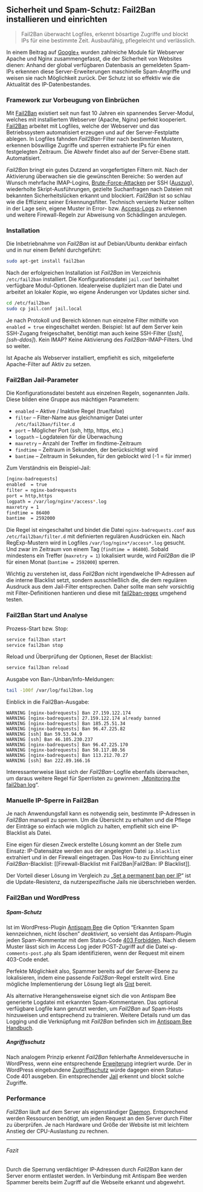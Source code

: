 ## Sicherheit und Spam-Schutz: Fail2Ban installieren und einrichten

> Fail2Ban überwacht Logfiles, erkennt bösartige Zugriffe und blockt IPs für eine bestimmte Zeit. Ausbaufähig, pflegeleicht und verlässlich.

In einem Beitrag auf [Google+](https://plus.google.com/110569673423509816572/posts/VLNUE2AFx9S) wurden zahlreiche Module für Webserver Apache und Nginx zusammengefasst, die der Sicherheit von Websites dienen: Anhand der global verfügbaren Datenbasis an gemeldeten Spam-IPs erkennen diese Server-Erweiterungen maschinelle Spam-Angriffe und weisen sie nach Möglichkeit zurück. Der Schutz ist so effektiv wie die Aktualität des IP-Datenbestandes.


### Framework zur Vorbeugung von Einbrüchen

Mit [Fail2Ban](http://www.fail2ban.org/wiki/index.php/FAQ_german) existiert seit nun fast 10 Jahren ein spannendes Server-Modul, welches mit installiertem Webserver (Apache, Nginx) perfekt kooperiert. [Fail2Ban](http://de.wikipedia.org/wiki/Fail2ban) arbeitet mit Logfiles, welche der Webserver und das Betriebssystem automatisiert erzeugen und auf der Server-Festplatte ablegen. In Logfiles fahnden _Fail2Ban_-Filter nach bestimmten Mustern, erkennen böswillige Zugriffe und sperren extrahierte IPs für einen festgelegten Zeitraum. Die Abwehr findet also auf der Server-Ebene statt. Automatisiert.

_Fail2Ban_ bringt ein gutes Dutzend an vorgefertigten Filtern mit. Nach der Aktivierung überwachen sie die gewünschten Bereiche: So werden auf Wunsch mehrfache IMAP-Logins, [Brute-Force-Attacken](http://de.wikipedia.org/wiki/Brute-Force-Methode) per SSH ([Auszug](http://pastebin.com/raw.php?i=jaX44hVL)), wiederholte Skript-Ausführungen, gezielte Suchanfragen nach Dateien mit bekannten Sicherheitslücken erkannt und blockiert. _Fail2Ban_ ist so schlau wie die Effizienz seiner Erkennungsfilter. Technisch versierte Nutzer sollten in der Lage sein, eigene Muster in Error- bzw. [Access-Logs](http://httpd.apache.org/docs/2.2/logs.html#accesslog) zu erkennen und weitere Firewall-Regeln zur Abweisung von Schädlingen anzulegen.


### Installation

Die Inbetriebnahme von _Fail2Ban_ ist auf Debian/Ubuntu denkbar einfach und in nur einem Befehl durchgeführt:

```bash
sudo apt-get install fail2ban
```

Nach der erfolgreichen Installation ist _Fail2Ban_ im Verzeichnis `/etc/fail2ban` installiert. Die Konfigurationsdatei `jail.conf` beinhaltet verfügbare Modul-Optionen. Idealerweise dupliziert man die Datei und arbeitet an lokaler Kopie, wo eigene Änderungen vor Updates sicher sind.

```bash
cd /etc/fail2ban
sudo cp jail.conf jail.local
```

Je nach Protokoll und Bereich können nun einzelne Filter mithilfe von `enabled = true` eingeschaltet werden. Beispiel: Ist auf dem Server kein SSH-Zugang freigeschaltet, benötigt man auch keine SSH-Filter (_[ssh]_, _[ssh-ddos]_). Kein IMAP? Keine Aktivierung des _Fail2Ban_-IMAP-Filters. Und so weiter.

Ist Apache als Webserver installiert, empfiehlt es sich, mitgelieferte Apache-Filter auf Aktiv zu setzen.


### Fail2Ban Jail-Parameter

Die Konfigurationsdatei besteht aus einzelnen Regeln, sogenannten _Jails_. Diese bilden eine Gruppe aus mächtigen Parametern:

*   `enabled` – Aktive / Inaktive Regel (true/false)
*   `filter` – Filter-Name aus gleichnamiger Datei unter `/etc/fail2ban/filter.d`
*   `port` – Möglicher Port (ssh, http, https, etc.)
*   `logpath` – Logdateien für die Überwachung
*   `maxretry` – Anzahl der Treffer im findtime-Zeitraum
*   `findtime` – Zeitraum in Sekunden, der berücksichtigt wird
*   `bantime` – Zeitraum in Sekunden, für den geblockt wird (-1 = für immer)

Zum Verständnis ein Beispiel-Jail:

```bash
[nginx-badrequests]
enabled  = true
filter = nginx-badrequests
port = http,https
logpath = /var/log/nginx*/access*.log
maxretry = 1
findtime = 86400
bantime  = 2592000
```

Die Regel ist eingeschaltet und bindet die Datei `nginx-badrequests.conf` aus `/etc/fail2ban/filter.d` mit definierten regulären Ausdrücken ein. Nach RegExp-Mustern wird in Logfiles `/var/log/nginx*/access*.log` gesucht. Und zwar im Zeitraum von einem Tag (`findtime = 86400`). Sobald mindestens ein Treffer (`maxretry = 1`) lokalisiert wurde, wird _Fail2Ban_ die IP für einen Monat (`bantime = 2592000`) sperren.

Wichtig zu verstehen ist, dass _Fail2Ban_ nicht irgendwelche IP-Adressen auf die interne Blacklist setzt, sondern ausschließlich die, die dem regulären Ausdruck aus dem Jail-Filter entsprechen. Daher sollte man sehr vorsichtig mit Filter-Definitionen hantieren und diese mit [fail2ban-regex](http://www.fail2ban.org/wiki/index.php/MANUAL_0_8) umgehend testen.


### Fail2Ban Start und Analyse

Prozess-Start bzw. Stop:

```bash
service fail2ban start
service fail2ban stop
```

Reload und Überprüfung der Optionen, Reset der Blacklist:

```bash
service fail2ban reload
```

Ausgabe von Ban-/Unban/Info-Meldungen:

```bash
tail -100f /var/log/fail2ban.log
```

Einblick in die Fail2Ban-Ausgabe:

```
WARNING [nginx-badrequests] Ban 27.159.122.174
WARNING [nginx-badrequests] 27.159.122.174 already banned
WARNING [nginx-badrequests] Ban 185.25.51.34
WARNING [nginx-badrequests] Ban 96.47.225.82
WARNING [ssh] Ban 59.53.94.9
WARNING [ssh] Ban 46.105.230.237
WARNING [nginx-badrequests] Ban 96.47.225.170
WARNING [nginx-badrequests] Ban 50.117.80.56
WARNING [nginx-badrequests] Ban 113.212.70.27
WARNING [ssh] Ban 222.89.166.16
```

Interessanterweise lässt sich der _Fail2Ban_-Logfile ebenfalls überwachen, um daraus weitere Regel für Sperrlisten zu gewinnen: „[Monitoring the fail2ban log](http://www.the-art-of-web.com/system/fail2ban-log/)“.


### Manuelle IP-Sperre in Fail2Ban

Je nach Anwendungsfall kann es notwendig sein, bestimmte IP-Adressen in _Fail2Ban_ manuell zu sperren. Um die Übersicht zu erhalten und die Pflege der Einträge so einfach wie möglich zu halten, empfiehlt sich eine IP-Blacklist als Datei.

Eine eigen für diesen Zweck erstellte Lösung kommt an der Stelle zum Einsatz: IP-Datensätze werden aus der angelegten Datei `ip.blacklist` extrahiert und in der Firewall eingetragen. Das How-to zu Einrichtung einer _Fail2Ban_-Blacklist: [[Firewall-Blacklist mit Fail2Ban|Fail2Ban: IP Blacklist]].

Der Vorteil dieser Lösung im Vergleich zu „[Set a permanent ban per IP](http://www.mauromascia.com/blog/fail2ban-set-permanent-ban-per-ip/)“ ist die Update-Resistenz, da nutzerspezifische Jails nie überschrieben werden.


### Fail2Ban und WordPress

##### Spam-Schutz

Ist im WordPress-Plugin [Antispam Bee](http://antispambee.de/) die Option “Erkannten Spam kennzeichnen, nicht löschen” _deaktiviert_, so versieht das Antispam-Plugin jeden Spam-Kommentar mit dem Status-Code [403 Forbidden](http://en.wikipedia.org/wiki/HTTP_403). Nach diesem Muster lässt sich im Access Log jeder POST-Zugriff auf die Datei `wp-comments-post.php` als Spam identifizieren, wenn der Request mit einem 403-Code endet.

Perfekte Möglichkeit also, Spammer bereits auf der Server-Ebene zu lokalisieren, indem eine passende _Fail2Ban_-Regel erstellt wird. Eine mögliche Implementierung der Lösung liegt als [Gist](https://gist.github.com/sergejmueller/5630584) bereit.

Als alternative Herangehensweise eignet sich die von Antispam Bee generierte Logdatei mit erkannten Spam-Kommentaren. Das optional verfügbare Logfile kann genutzt werden, um _Fail2Ban_ auf Spam-Hosts hinzuweisen und entsprechend zu trainieren. Weitere Details rund um das Logging und die Verknüpfung mit _Fail2Ban_ befinden sich im [Antispam Bee Handbuch](http://playground.ebiene.de/antispam-bee-wordpress-plugin/).

##### Angriffsschutz
Nach analogem Prinzip erkennt _Fail2Ban_ fehlerhafte Anmeldeversuche in WordPress, wenn eine entsprechende [Erweiterung](https://plus.google.com/110569673423509816572/posts/T1gnqbiYjZZ) integriert wurde. Der in WordPress eingebundene [Zugriffsschutz](http://playground.ebiene.de/initiative-wordpress-sicherheit/) würde dagegen einen Status-Code 401 ausgeben. Ein entsprechender [Jail](https://gist.github.com/sergejmueller/8562240) erkennt und blockt solche Zugriffe.


### Performance

_Fail2Ban_ läuft auf dem Server als eigenständiger [Daemon](http://de.wikipedia.org/wiki/Daemon). Entsprechend werden Ressourcen benötigt, um jeden Request an den Server durch Filter zu überprüfen. Je nach Hardware und Größe der Website ist mit leichtem Anstieg der CPU-Auslastung zu rechnen.

---

###### Fazit

Durch die Sperrung verdächtiger IP-Adressen durch _Fail2Ban_ kann der Server enorm entlastet werden. In Verbindung mit Antispam Bee werden Spammer bereits beim Zugriff auf die Webseite erkannt und abgewehrt.